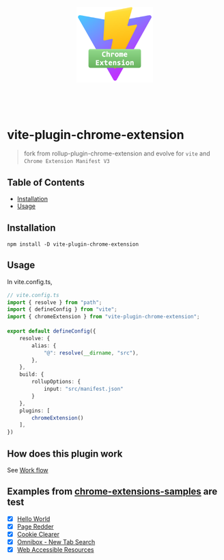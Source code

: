 <p align="center">
    <a href="#" target="_blank" rel="noopener noreferrer">
        <img width="180" src="./docs/icons/logo.png" alt="Vite logo">
    </a>
</p>
<br/>
<p align="center">
</p>
<br/>

# vite-plugin-chrome-extension

> fork from rollup-plugin-chrome-extension and evolve for `vite` and `Chrome Extension Manifest V3`

## Table of Contents

- [Installation](#installation)
- [Usage](#usage)

## Installation <a name = "installation"></a>

```shell
npm install -D vite-plugin-chrome-extension
```

## Usage <a name = "usage"></a>

In vite.config.ts, 

``` typescript
// vite.config.ts
import { resolve } from "path";
import { defineConfig } from "vite";
import { chromeExtension } from "vite-plugin-chrome-extension";

export default defineConfig({
    resolve: {
        alias: {
            "@": resolve(__dirname, "src"),
        },
    },
    build: {
        rollupOptions: {
            input: "src/manifest.json"
        }
    },
    plugins: [
        chromeExtension()
    ],
})
```

## How does this plugin work

See [Work flow](./docs/workflow.md)

## Examples from [chrome-extensions-samples](https://github.com/GoogleChrome/chrome-extensions-samples) are test

- [X] [Hello World](examples/hello-world)
- [X] [Page Redder](examples/page-redder)
- [X] [Cookie Clearer](examples/cookie-clearer)
- [X] [Omnibox - New Tab Search](examples/new-tab-search)
- [X] [Web Accessible Resources](examples/web-accessible-resources)
